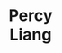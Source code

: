 ---
layout: page
title: <b>Percy</b> <br> Liang
description: Stanford University, Together
img: assets/img/percy.jpeg
redirect: https://cs.stanford.edu/~pliang/
importance: 5
category: organizer
---